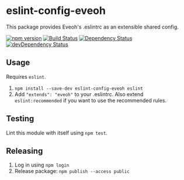 # eslint-config-eveoh

This package provides Eveoh's .eslintrc as an extensible shared config.

[![npm version](https://badge.fury.io/js/%40eveoh%2Feslint-config.svg)](https://badge.fury.io/js/%40eveoh%2Feslint-config)
[![Build Status](https://travis-ci.org/eveoh/eslint-config-eveoh.svg?branch=master)](https://travis-ci.org/eveoh/eslint-config-eveoh)
[![Dependency Status](https://david-dm.org/eveoh/eslint-config-eveoh.svg)](https://david-dm.org/eveoh/eslint-config-eveoh)
[![devDependency Status](https://david-dm.org/eveoh/eslint-config-eveoh/dev-status.svg)](https://david-dm.org/eveoh/eslint-config-eveoh#info=devDependencies)

## Usage

Requires `eslint`.

1. `npm install --save-dev eslint-config-eveoh eslint`
2. Add `"extends": "eveoh"` to your .eslintrc. Also extend `eslint:recommended` if you want to use the recommended 
rules. 

## Testing

Lint this module with itself using `npm test`.

## Releasing

1. Log in using `npm login`
2. Release package: `npm publish --access public`

